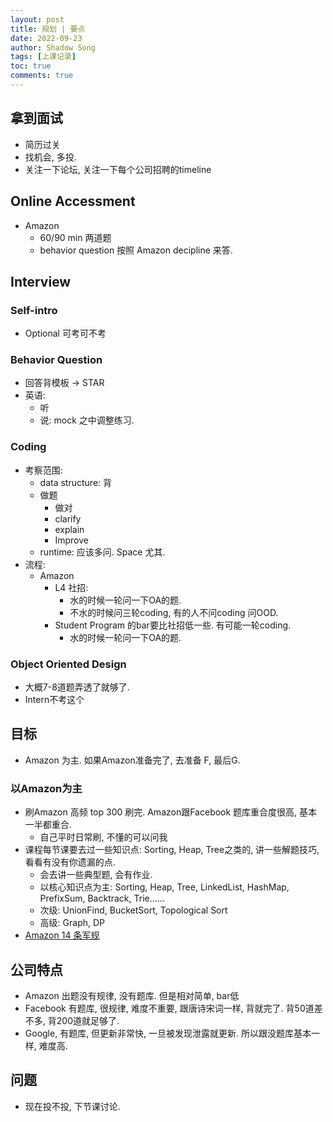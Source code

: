 ```yaml
---
layout: post 
title: 规划 | 要点
date: 2022-09-23
author: Shadow Song
tags: [上课记录]
toc: true
comments: true
---
```


## 拿到面试

- 简历过关
- 找机会, 多投. 
- 关注一下论坛, 关注一下每个公司招聘的timeline

## Online Accessment

- Amazon
	- 60/90 min 两道题
	- behavior question 按照 Amazon decipline 来答. 

## Interview

### Self-intro

- Optional 可考可不考

### Behavior Question

- 回答背模板 -> STAR
- 英语: 
	- 听
	- 说: mock 之中调整练习. 

### Coding
- 考察范围: 
	- data structure: 背
	- 做题
		- 做对
		- clarify
		- explain
		- Improve
	- runtime: 应该多问.  Space 尤其. 
- 流程:
	- Amazon
		- L4 社招: 
			- 水的时候一轮问一下OA的题. 
			- 不水的时候问三轮coding, 有的人不问coding 问OOD. 
		- Student Program 的bar要比社招低一些. 有可能一轮coding. 
			- 水的时候一轮问一下OA的题. 

### Object Oriented Design

- 大概7-8道题弄透了就够了. 
- Intern不考这个

## 目标

- Amazon 为主. 如果Amazon准备完了, 去准备 F, 最后G. 

### 以Amazon为主

- 刷Amazon 高频 top 300 刷完.  Amazon跟Facebook 题库重合度很高, 基本一半都重合. 
	- 自己平时日常刷, 不懂的可以问我
- 课程每节课要去过一些知识点: Sorting, Heap, Tree之类的, 讲一些解题技巧, 看看有没有你遗漏的点. 
	- 会去讲一些典型题, 会有作业. 
	- 以核心知识点为主: Sorting, Heap, Tree, LinkedList, HashMap, PrefixSum, Backtrack, Trie......
	- 次级: UnionFind, BucketSort, Topological Sort
	- 高级: Graph, DP 
- [Amazon 14 条军规](https://www.amazon.jobs/en/principles)

## 公司特点

- Amazon 出题没有规律, 没有题库. 但是相对简单, bar低
- Facebook 有题库, 很规律, 难度不重要, 跟唐诗宋词一样, 背就完了. 背50道差不多, 背200道就足够了. 
- Google, 有题库, 但更新非常快, 一旦被发现泄露就更新. 所以跟没题库基本一样, 难度高. 

## 问题

- 现在投不投, 下节课讨论. 
